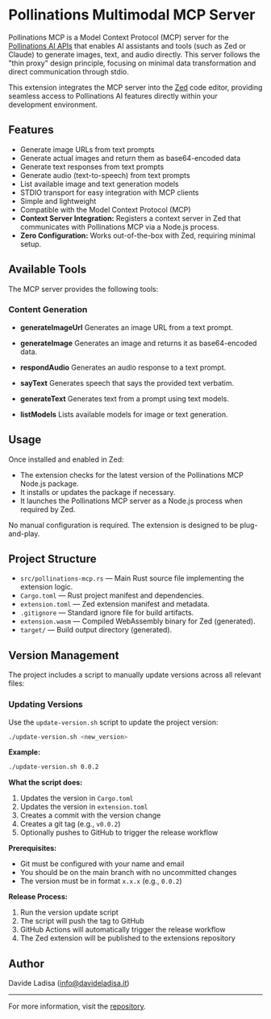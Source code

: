 # Pollinations Multimodal MCP Server

Pollinations MCP is a Model Context Protocol (MCP) server for the [Pollinations AI APIs](https://pollinations.ai) that enables AI assistants and tools (such as Zed or Claude) to generate images, text, and audio directly. This server follows the "thin proxy" design principle, focusing on minimal data transformation and direct communication through stdio.

This extension integrates the MCP server into the [Zed](https://zed.dev) code editor, providing seamless access to Pollinations AI features directly within your development environment.

## Features

- Generate image URLs from text prompts
- Generate actual images and return them as base64-encoded data
- Generate text responses from text prompts
- Generate audio (text-to-speech) from text prompts
- List available image and text generation models
- STDIO transport for easy integration with MCP clients
- Simple and lightweight
- Compatible with the Model Context Protocol (MCP)
- **Context Server Integration:** Registers a context server in Zed that communicates with Pollinations MCP via a Node.js process.
- **Zero Configuration:** Works out-of-the-box with Zed, requiring minimal setup.


## Available Tools

The MCP server provides the following tools:

### Content Generation

- **generateImageUrl**
  Generates an image URL from a text prompt.

- **generateImage**
  Generates an image and returns it as base64-encoded data.

- **respondAudio**
  Generates an audio response to a text prompt.

- **sayText**
  Generates speech that says the provided text verbatim.

- **generateText**
  Generates text from a prompt using text models.

- **listModels**
  Lists available models for image or text generation.

## Usage

Once installed and enabled in Zed:
- The extension checks for the latest version of the Pollinations MCP Node.js package.
- It installs or updates the package if necessary.
- It launches the Pollinations MCP server as a Node.js process when required by Zed.

No manual configuration is required. The extension is designed to be plug-and-play.

## Project Structure

- `src/pollinations-mcp.rs` — Main Rust source file implementing the extension logic.
- `Cargo.toml` — Rust project manifest and dependencies.
- `extension.toml` — Zed extension manifest and metadata.
- `.gitignore` — Standard ignore file for build artifacts.
- `extension.wasm` — Compiled WebAssembly binary for Zed (generated).
- `target/` — Build output directory (generated).


## Version Management

The project includes a script to manually update versions across all relevant files:

### Updating Versions

Use the `update-version.sh` script to update the project version:

```bash
./update-version.sh <new_version>
```

**Example:**
```bash
./update-version.sh 0.0.2
```

**What the script does:**
1. Updates the version in `Cargo.toml`
2. Updates the version in `extension.toml`
3. Creates a commit with the version change
4. Creates a git tag (e.g., `v0.0.2`)
5. Optionally pushes to GitHub to trigger the release workflow

**Prerequisites:**
- Git must be configured with your name and email
- You should be on the main branch with no uncommitted changes
- The version must be in format `x.x.x` (e.g., `0.0.2`)

**Release Process:**
1. Run the version update script
2. The script will push the tag to GitHub
3. GitHub Actions will automatically trigger the release workflow
4. The Zed extension will be published to the extensions repository

## Author

Davide Ladisa (<info@davideladisa.it>)

---

For more information, visit the [repository](https://github.com/FrancoStino/pollinations_mpc).
